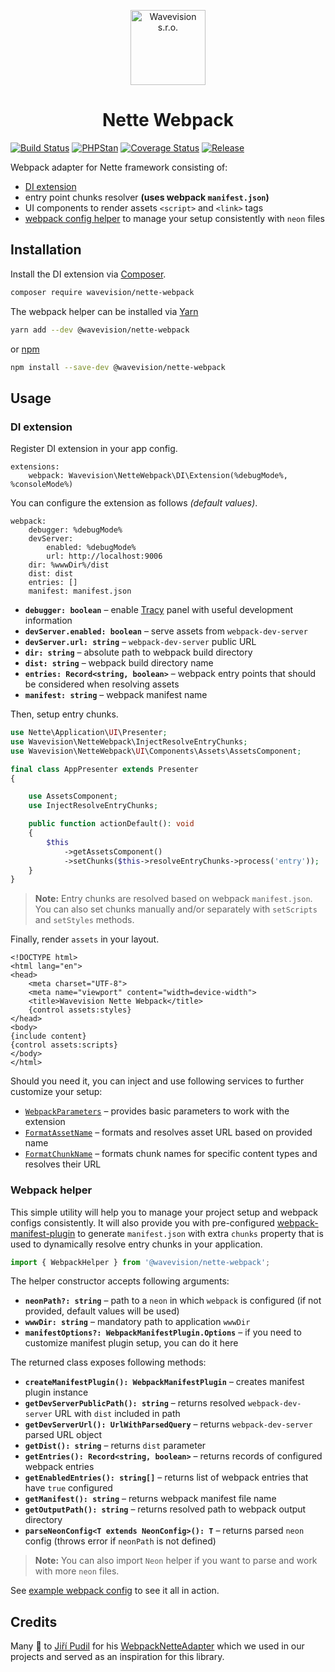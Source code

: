 <p align="center"><a href="https://github.com/wavevision"><img alt="Wavevision s.r.o." src="https://wavevision.com/images/wavevision-logo.png" width="120" /></a></p>
<h1 align="center">Nette Webpack</h1>

[![Build Status](https://travis-ci.org/wavevision/nette-webpack.svg?branch=master)](https://travis-ci.org/wavevision/nette-webpack)
[![PHPStan](https://img.shields.io/badge/style-level%20max-brightgreen.svg?label=phpstan)](https://github.com/phpstan/phpstan)
[![Coverage Status](https://coveralls.io/repos/github/wavevision/nette-webpack/badge.svg?branch=master)](https://coveralls.io/github/wavevision/nette-webpack?branch=master)
[![Release](https://img.shields.io/github/v/tag/wavevision/nette-webpack?label=version&sort=semver)](https://github.com/wavevision/nette-webpack/releases)

Webpack adapter for Nette framework consisting of:

- [DI extension](#di-extension)
- entry point chunks resolver **(uses webpack `manifest.json`)**
- UI components to render assets `<script>` and `<link>` tags
- [webpack config helper](#webpack-helper) to manage your setup consistently with `neon` files

## Installation

Install the DI extension via [Composer](https://getcomposer.org).

```bash
composer require wavevision/nette-webpack
```

The webpack helper can be installed via [Yarn](https://yarnpkg.com)

```bash
yarn add --dev @wavevision/nette-webpack
```

or [npm](https://npmjs.com)

```bash
npm install --save-dev @wavevision/nette-webpack
```

## Usage

### DI extension

Register DI extension in your app config.

```neon
extensions:
    webpack: Wavevision\NetteWebpack\DI\Extension(%debugMode%, %consoleMode%)
```

You can configure the extension as follows _(default values)_.

```neon
webpack:
    debugger: %debugMode%
    devServer:
        enabled: %debugMode%
        url: http://localhost:9006
    dir: %wwwDir%/dist
    dist: dist
    entries: []
    manifest: manifest.json
```

- **`debugger: boolean`** – enable [Tracy](https://github.com/nette/tracy) panel with useful development information
- **`devServer.enabled: boolean`** – serve assets from `webpack-dev-server`
- **`devServer.url: string`** – `webpack-dev-server` public URL
- **`dir: string`** – absolute path to webpack build directory
- **`dist: string`** – webpack build directory name
- **`entries: Record<string, boolean>`** – webpack entry points that should be considered when resolving assets
- **`manifest: string`** – webpack manifest name

Then, setup entry chunks.

```php
use Nette\Application\UI\Presenter;
use Wavevision\NetteWebpack\InjectResolveEntryChunks;
use Wavevision\NetteWebpack\UI\Components\Assets\AssetsComponent;

final class AppPresenter extends Presenter
{

    use AssetsComponent;
    use InjectResolveEntryChunks;

    public function actionDefault(): void
    {
        $this
            ->getAssetsComponent()
            ->setChunks($this->resolveEntryChunks->process('entry'));
    }
}
```

> **Note:** Entry chunks are resolved based on webpack `manifest.json`. You can also
> set chunks manually and/or separately with `setScripts` and `setStyles` methods.

Finally, render `assets` in your layout.

```latte
<!DOCTYPE html>
<html lang="en">
<head>
	<meta charset="UTF-8">
	<meta name="viewport" content="width=device-width">
	<title>Wavevision Nette Webpack</title>
	{control assets:styles}
</head>
<body>
{include content}
{control assets:scripts}
</body>
</html>
```

Should you need it, you can inject and use following services to further customize your setup:

- [`WebpackParameters`](./src/NetteWebpack/WebpackParameters.php) – provides basic parameters to work with the extension
- [`FormatAssetName`](./src/NetteWebpack/FormatAssetName.php) – formats and resolves asset URL based on provided name
- [`FormatChunkName`](./src/NetteWebpack/FormatChunkName.php) – formats chunk names for specific content types and resolves their URL

### Webpack helper

This simple utility will help you to manage your project setup and webpack configs consistently. It will also provide you
with pre-configured [webpack-manifest-plugin](https://github.com/danethurber/webpack-manifest-plugin) to generate `manifest.json`
with extra `chunks` property that is used to dynamically resolve entry chunks in your application.

```typescript
import { WebpackHelper } from '@wavevision/nette-webpack';
```

The helper constructor accepts following arguments:

- **`neonPath?: string`** – path to a `neon` in which `webpack` is configured (if not provided, default values will be used)
- **`wwwDir: string`** – mandatory path to application `wwwDir`
- **`manifestOptions?: WebpackManifestPlugin.Options`** – if you need to customize manifest plugin setup, you can do it here

The returned class exposes following methods:

- **`createManifestPlugin(): WebpackManifestPlugin`** – creates manifest plugin instance
- **`getDevServerPublicPath(): string`** – returns resolved `webpack-dev-server` URL with `dist` included in path
- **`getDevServerUrl(): UrlWithParsedQuery`** – returns `webpack-dev-server` parsed URL object
- **`getDist(): string`** – returns `dist` parameter
- **`getEntries(): Record<string, boolean>`** – returns records of configured webpack entries
- **`getEnabledEntries(): string[]`** – returns list of webpack entries that have `true` configured
- **`getManifest(): string`** – returns webpack manifest file name
- **`getOutputPath(): string`** – returns resolved path to webpack output directory
- **`parseNeonConfig<T extends NeonConfig>(): T`** – returns parsed `neon` config (throws error if `neonPath` is not defined)

> **Note:** You can also import `Neon` helper if you want to parse and work with more `neon` files.

See [example webpack config](./examples/webpack.config.ts) to see it all in action.

## Credits

Many️ 🙏 to [Jiří Pudil](https://github.com/jiripudil) for his [WebpackNetteAdapter](https://github.com/o2ps/WebpackNetteAdapter) which we used in our projects and served as an inspiration for this library.
